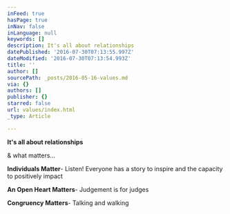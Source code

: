 ```yaml
---
inFeed: true
hasPage: true
inNav: false
inLanguage: null
keywords: []
description: It's all about relationships
datePublished: '2016-07-30T07:13:55.997Z'
dateModified: '2016-07-30T07:13:54.993Z'
title: ''
author: []
sourcePath: _posts/2016-05-16-values.md
via: {}
authors: []
publisher: {}
starred: false
url: values/index.html
_type: Article

---
```

**It's all about relationships**

& what matters... 

**Individuals Matter**- Listen! Everyone has a story to inspire and the capacity to positively impact

**An Open Heart Matters**- Judgement is for judges

**Congruency Matters**- Talking and walking